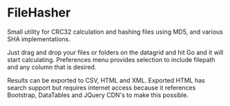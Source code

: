 # FileHasher
Small utility for CRC32 calculation and hashing files using MD5, and various SHA implementations.

Just drag and drop your files or folders on the datagrid and hit Go and it will start calculating.
Preferences menu provides selection to include filepath and any column that is desired.

Results can be exported to CSV, HTML and XML.
Exported HTML has search support but requires internet access because it references Bootstrap, DataTables and JQuery CDN's to make this possible.
